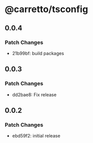 # @carretto/tsconfig

## 0.0.4

### Patch Changes

- 21b99bf: build packages

## 0.0.3

### Patch Changes

- dd2bae8: Fix release

## 0.0.2

### Patch Changes

- ebd59f2: initial release
